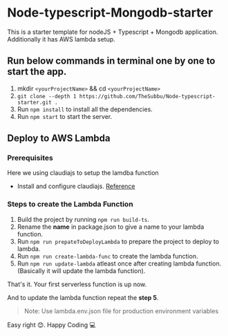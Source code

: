 # Node-typescript-Mongodb-starter

This is a starter template for nodeJS + Typescript + Mongodb application.
Additionally it has AWS lambda setup.

## Run below commands in terminal one by one to start the app.

  1. mkdir `<yourProjectName>` && cd `<yourProjectName>`
  2. ```git clone --depth 1 https://github.com/TheSubbu/Node-typescript-starter.git .```
  3. Run ```npm install``` to install all the dependencies.
  4. Run ```npm start``` to start the server.

## Deploy to AWS Lambda

### Prerequisites

  Here we using claudiajs to setup the lamdba function
  * Install and configure claudiajs. [Reference](https://claudiajs.com/tutorials/installing.html)

### Steps to create the Lambda Function

  1. Build the project by running `npm run build-ts`.
  2. Rename the **name** in package.json to give a name to your lambda function.
  3. Run `npm run prepateToDeployLambda` to prepare the project to deploy to lambda.
  4. Run `npm run create-lambda-func` to create the lambda function.
  5. Run `npm run update-lambda` atleast once after creating lambda function.(Basically it will update the lambda function).

  That's it. Your first serverless function is up now.

  And to update the lambda function repeat the **step 5**.

> Note: Use lambda.env.json file for production environment variables


Easy right :blush:. Happy Coding :computer:
